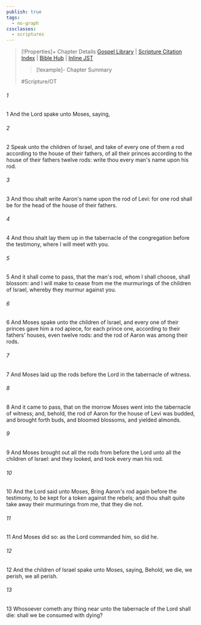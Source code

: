 ```yaml
---
publish: true
tags:
  - no-graph
cssclasses:
  - scriptures
---
```

>[!Properties]+ Chapter Details
>[Gospel Library](https://churchofjesuschrist.org/study/scriptures/ot/num/17?lang=eng)    |    [Scripture Citation Index](https://scriptures.byu.edu/#06811::c06811)    |    [Bible Hub](https://biblehub.com/numbers/17.htm)    |    [Inline JST](https://scripturetoolbox.com/html/ic/Numbers/17.html)
>>[!example]- Chapter Summary
>> 
> 
>
>#Scripture/OT
###### 1
1 And the Lord spake unto Moses, saying,
###### 2
2 Speak unto the children of Israel, and take of every one of them a rod according to the house of their fathers, of all their princes according to the house of their fathers twelve rods: write thou every man's name upon his rod.
###### 3
3 And thou shalt write Aaron's name upon the rod of Levi: for one rod shall be for the head of the house of their fathers.
###### 4
4 And thou shalt lay them up in the tabernacle of the congregation before the testimony, where I will meet with you.
###### 5
5 And it shall come to pass, that the man's rod, whom I shall choose, shall blossom: and I will make to cease from me the murmurings of the children of Israel, whereby they murmur against you.
###### 6
6 And Moses spake unto the children of Israel, and every one of their princes gave him a rod apiece, for each prince one, according to their fathers' houses, even twelve rods: and the rod of Aaron was among their rods.
###### 7
7 And Moses laid up the rods before the Lord in the tabernacle of witness.
###### 8
8 And it came to pass, that on the morrow Moses went into the tabernacle of witness; and, behold, the rod of Aaron for the house of Levi was budded, and brought forth buds, and bloomed blossoms, and yielded almonds.
###### 9
9 And Moses brought out all the rods from before the Lord unto all the children of Israel: and they looked, and took every man his rod.
###### 10
10 And the Lord said unto Moses, Bring Aaron's rod again before the testimony, to be kept for a token against the rebels; and thou shalt quite take away their murmurings from me, that they die not.
###### 11
11 And Moses did so: as the Lord commanded him, so did he.
###### 12
12 And the children of Israel spake unto Moses, saying, Behold, we die, we perish, we all perish.
###### 13
13 Whosoever cometh any thing near unto the tabernacle of the Lord shall die: shall we be consumed with dying?
